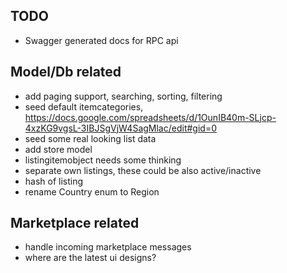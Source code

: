 ## TODO

- Swagger generated docs for RPC api

## Model/Db related
- add paging support, searching, sorting, filtering
- seed default itemcategories, https://docs.google.com/spreadsheets/d/1OunIB40m-SLjcp-4xzKG9vgsL-3IBJSgVjW4SagMlac/edit#gid=0
- seed some real looking list data
- add store model
- listingitemobject needs some thinking
- separate own listings, these could be also active/inactive
- hash of listing
- rename Country enum to Region

## Marketplace related
- handle incoming marketplace messages
- where are the latest ui designs?
